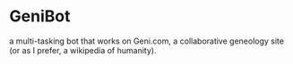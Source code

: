 # GeniBot
a multi-tasking bot that works on Geni.com, a collaborative geneology site (or as I prefer, a wikipedia of humanity).
